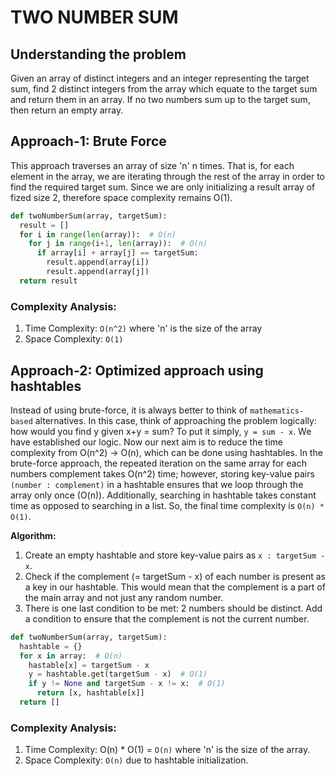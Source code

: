 # TWO NUMBER SUM

## Understanding the problem
Given an array of distinct integers and an integer representing the target sum, find 2 distinct integers from the array which equate to the target sum and return them in an array. If no two numbers sum up to the target sum, then return an empty array.

## Approach-1: Brute Force

This approach traverses an array of size 'n' n times. That is, for each element in the array, we are iterating through the rest of the array in order to find the required target sum.
Since we are only initializing a result array of fized size 2, therefore space complexity remains O(1).

```python
def twoNumberSum(array, targetSum):
  result = []
  for i in range(len(array)):  # O(n)
    for j in range(i+1, len(array)):  # O(n)
      if array[i] + array[j] == targetSum:
        result.append(array[i])
        result.append(array[j])
  return result
  ```

### Complexity Analysis: 
1. Time Complexity: ```O(n^2)``` where 'n' is the size of the array
2. Space Complexity: ```O(1)```

## Approach-2: Optimized approach using hashtables

Instead of using brute-force, it is always better to think of ```mathematics-based``` alternatives. In this case, think of approaching the problem logically: how would you find y given x+y = sum?
To put it simply, ```y = sum - x```. We have established our logic. Now our next aim is to reduce the time complexity from O(n^2) -> O(n), which can be done using hashtables. In the brute-force approach, the repeated iteration on the same array for each numbers complement takes O(n^2) time; however, storing key-value pairs ```(number : complement)``` in a hashtable ensures that we loop through the array only once (O(n)). Additionally, searching in hashtable takes constant time as opposed to searching in a list. So, the final time complexity is ```O(n) * O(1)```.

**Algorithm:**
1. Create an empty hashtable and store key-value pairs as ```x : targetSum - x```.
2. Check if the complement (= targetSum - x) of each number is present as a key in our hashtable. This would mean that the complement is a part of the main array and not just any random number.
3. There is one last condition to be met: 2 numbers should be distinct. Add a condition to ensure that the complement is not the current number.

```python
def twoNumberSum(array, targetSum):
  hashtable = {}
  for x in array:  # O(n)
    hastable[x] = targetSum - x
    y = hashtable.get(targetSum - x)  # O(1)
    if y != None and targetSum - x != x:  # O(1)
      return [x, hashtable[x]]
  return []
```

### Complexity Analysis:
1. Time Complexity: O(n) * O(1) = ```O(n)``` where 'n' is the size of the array.
2. Space Complexity: ```O(n)``` due to hashtable initialization.
